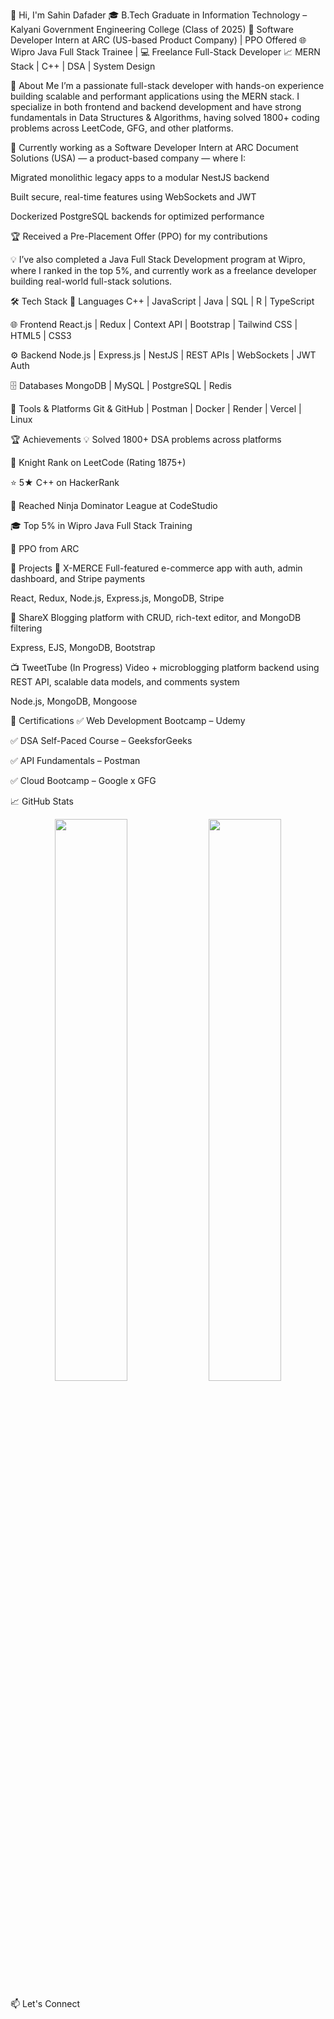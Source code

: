👋 Hi, I'm Sahin Dafader
🎓 B.Tech Graduate in Information Technology – Kalyani Government Engineering College (Class of 2025)
💼 Software Developer Intern at ARC (US-based Product Company) | PPO Offered
🌐 Wipro Java Full Stack Trainee | 💻 Freelance Full-Stack Developer
📈 MERN Stack | C++ | DSA | System Design

🚀 About Me
I’m a passionate full-stack developer with hands-on experience building scalable and performant applications using the MERN stack. I specialize in both frontend and backend development and have strong fundamentals in Data Structures & Algorithms, having solved 1800+ coding problems across LeetCode, GFG, and other platforms.

💼 Currently working as a Software Developer Intern at ARC Document Solutions (USA) — a product-based company — where I:

Migrated monolithic legacy apps to a modular NestJS backend

Built secure, real-time features using WebSockets and JWT

Dockerized PostgreSQL backends for optimized performance

🏆 Received a Pre-Placement Offer (PPO) for my contributions

💡 I’ve also completed a Java Full Stack Development program at Wipro, where I ranked in the top 5%, and currently work as a freelance developer building real-world full-stack solutions.

🛠️ Tech Stack
💬 Languages
C++ | JavaScript | Java | SQL | R | TypeScript

🌐 Frontend
React.js | Redux | Context API | Bootstrap | Tailwind CSS | HTML5 | CSS3

⚙️ Backend
Node.js | Express.js | NestJS | REST APIs | WebSockets | JWT Auth

🗄️ Databases
MongoDB | MySQL | PostgreSQL | Redis

🧪 Tools & Platforms
Git & GitHub | Postman | Docker | Render | Vercel | Linux

🏆 Achievements
💡 Solved 1800+ DSA problems across platforms

🥇 Knight Rank on LeetCode (Rating 1875+)

⭐ 5★ C++ on HackerRank

🚀 Reached Ninja Dominator League at CodeStudio

🎓 Top 5% in Wipro Java Full Stack Training

💼 PPO from ARC

💼 Projects
🛒 X-MERCE
Full-featured e-commerce app with auth, admin dashboard, and Stripe payments

React, Redux, Node.js, Express.js, MongoDB, Stripe

📝 ShareX
Blogging platform with CRUD, rich-text editor, and MongoDB filtering

Express, EJS, MongoDB, Bootstrap

📺 TweetTube (In Progress)
Video + microblogging platform backend using REST API, scalable data models, and comments system

Node.js, MongoDB, Mongoose

📜 Certifications
✅ Web Development Bootcamp – Udemy

✅ DSA Self-Paced Course – GeeksforGeeks

✅ API Fundamentals – Postman

✅ Cloud Bootcamp – Google x GFG

📈 GitHub Stats
<p align="center"> <img width="48%" src="https://github-readme-stats.vercel.app/api?username=SahinDa&show_icons=true&theme=radical" /> <img width="48%" src="https://github-readme-stats.vercel.app/api/top-langs/?username=SahinDa&layout=compact&theme=radical" /> </p>
📫 Let's Connect
